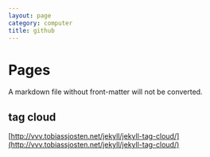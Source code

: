 ```yaml
---
layout: page
category: computer
title: github 
---
```


Pages
=====

A markdown file without front-matter will not be converted.

tag cloud
---------

[http://vvv.tobiassjosten.net/jekyll/jekyll-tag-cloud/](http://vvv.tobiassjosten.net/jekyll/jekyll-tag-cloud/)
